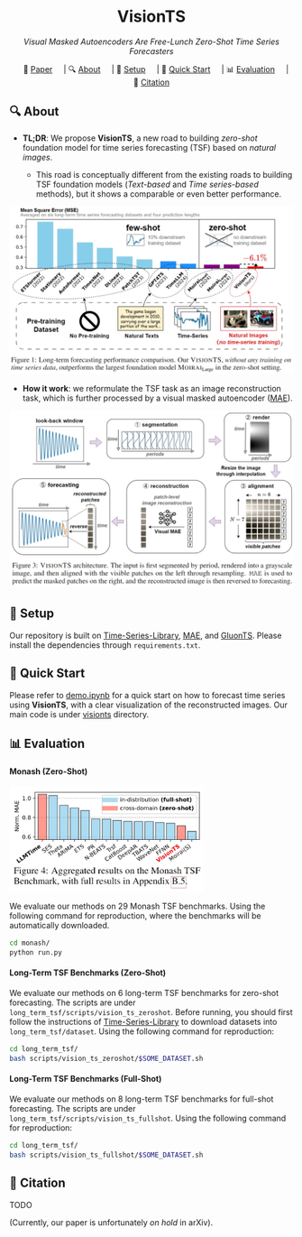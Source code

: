 <div align="center">


# VisionTS


_Visual Masked Autoencoders Are Free-Lunch Zero-Shot Time Series Forecasters_

</div>


<p align="center">
    📃&nbsp;<a href="">Paper</a>
    | 🔍&nbsp;<a href="#-about">About</a>
    | 🔨&nbsp;<a href="#-setup">Setup</a>
    | 🚀&nbsp;<a href="#-quick-start">Quick Start</a>
    | 📊&nbsp;<a href="#-evaluation">Evaluation</a>
    | 🔗&nbsp;<a href="#-citation">Citation</a>
</p>


## 🔍 About


- **TL;DR**: We propose **VisionTS**, a new road to building *zero-shot* foundation model for time series forecasting (TSF) based on *natural images*. 

  - This road is conceptually different from the existing roads to building TSF foundation models (*Text-based* and *Time series-based* methods), but it shows a comparable or even better performance.

<img src="figure/ltsf_performance_overview.png" style="zoom:50%;" />


- **How it work**: we reformulate the TSF task as an image reconstruction task, which is further processed by a visual masked autoencoder ([MAE](https://arxiv.org/abs/2111.06377)). 

<img src="figure/method.png" style="zoom: 50%;" />


## 🔨 Setup


Our repository is built on [Time-Series-Library](https://github.com/thuml/Time-Series-Library), [MAE](https://github.com/facebookresearch/mae), and [GluonTS](https://github.com/awslabs/gluonts). Please install the dependencies through `requirements.txt`.


## 🚀 Quick Start


Please refer to [demo.ipynb](demo.ipynb) for a quick start on how to forecast time series using **VisionTS**, with a clear visualization of the reconstructed images. Our main code is under [visionts](visionts) directory.


## 📊 Evaluation


#### Monash (Zero-Shot)


<img src="figure/monash_performance.png" style="zoom: 40%;" />


We evaluate our methods on 29 Monash TSF benchmarks. Using the following command for reproduction, where the benchmarks will be automatically downloaded.


```bash
cd monash/
python run.py
```


#### Long-Term TSF Benchmarks (Zero-Shot)


We evaluate our methods on 6 long-term TSF benchmarks for zero-shot forecasting. The scripts are under `long_term_tsf/scripts/vision_ts_zeroshot`. Before running, you should first follow the instructions of [Time-Series-Library](https://github.com/thuml/Time-Series-Library) to download datasets into `long_term_tsf/dataset`. Using the following command for reproduction:


```bash
cd long_term_tsf/
bash scripts/vision_ts_zeroshot/$SOME_DATASET.sh
```


#### Long-Term TSF Benchmarks (Full-Shot)


We evaluate our methods on 8 long-term TSF benchmarks for full-shot forecasting. The scripts are under `long_term_tsf/scripts/vision_ts_fullshot`. Using the following command for reproduction:


```bash
cd long_term_tsf/
bash scripts/vision_ts_fullshot/$SOME_DATASET.sh
```


## 🔗 Citation

TODO

(Currently, our paper is unfortunately *on hold* in arXiv).

